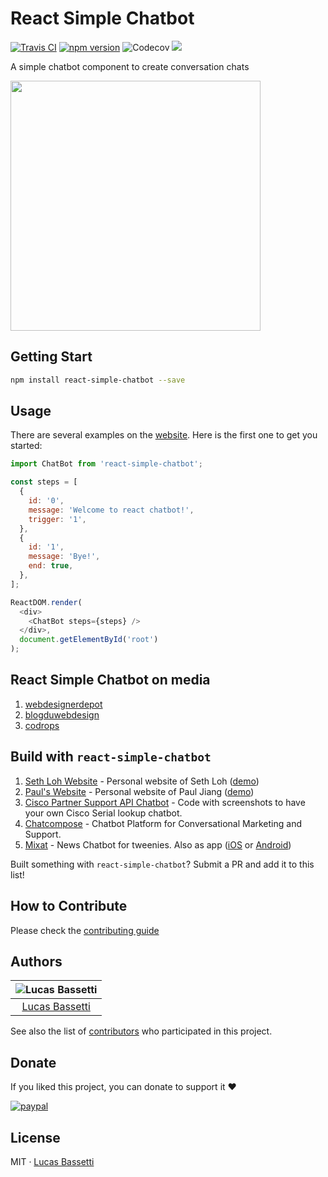 # React Simple Chatbot

<a href="https://travis-ci.org/LucasBassetti/react-simple-chatbot"><img src="https://travis-ci.org/LucasBassetti/react-simple-chatbot.svg?branch=master" alt="Travis CI" /></a> <a href="https://badge.fury.io/js/react-simple-chatbot"><img src="https://badge.fury.io/js/react-simple-chatbot.svg" alt="npm version"></a>
  <img src="https://codecov.io/gh/LucasBassetti/react-simple-chatbot/branch/master/graph/badge.svg" alt="Codecov" />
</a> <a href="https://beerpay.io/LucasBassetti/react-simple-chatbot"><img src="https://beerpay.io/LucasBassetti/react-simple-chatbot/badge.svg?style=flat" /></a>

A simple chatbot component to create conversation chats

<img src="https://cloud.githubusercontent.com/assets/1014326/25716667/2d4bb4c4-30d6-11e7-996e-30c8fb316361.gif" height="400" />

## Getting Start

```bash
npm install react-simple-chatbot --save
```

## Usage

There are several examples on the [website](http://lucasbassetti.com.br/react-simple-chatbot). Here is the first one to get you started:

``` javascript
import ChatBot from 'react-simple-chatbot';

const steps = [
  {
    id: '0',
    message: 'Welcome to react chatbot!',
    trigger: '1',
  },
  {
    id: '1',
    message: 'Bye!',
    end: true,
  },
];

ReactDOM.render(
  <div>
    <ChatBot steps={steps} />
  </div>,
  document.getElementById('root')
);
```

## React Simple Chatbot on media

1. [webdesignerdepot](https://www.webdesignerdepot.com/2017/08/whats-new-for-designers-august-2017/)
2. [blogduwebdesign](http://www.blogduwebdesign.com/webdesign/ressources-web-du-lundi-aout-164/2507)
3. [codrops](https://tympanus.net/codrops/collective/collective-335/)

## Build with `react-simple-chatbot`

1. [Seth Loh Website](https://github.com/lackdaz/lackdaz.github.io) - Personal website of Seth Loh ([demo](https://www.sethloh.com))
2. [Paul's Website](https://psheon.github.io/) - Personal website of Paul Jiang ([demo](https://psheon.github.io/archives/))
3. [Cisco Partner Support API Chatbot](https://github.com/btotharye/cisco-pss-api-chatbot) - Code with screenshots to have your own Cisco Serial lookup chatbot.
4. [Chatcompose](https://www.chatcompose.com/en.html) - Chatbot Platform for Conversational Marketing and Support.
5. [Mixat](https://www.svt.se/mixat) - News Chatbot for tweenies. Also as app ([iOS](https://apps.apple.com/se/app/mixat-h%C3%A4r-f%C3%A5r-du-koll/id1239444432) or [Android](https://play.google.com/store/apps/details?id=se.svt.mixat))

Built something with `react-simple-chatbot`? Submit a PR and add it to this list!

## How to Contribute

Please check the [contributing guide](https://github.com/LucasBassetti/react-simple-chatbot/blob/master/contributing.md)

## Authors

| ![Lucas Bassetti](https://avatars3.githubusercontent.com/u/1014326?v=3&s=150)|
|:---------------------:|
|  [Lucas Bassetti](https://github.com/LucasBassetti/)   |

See also the list of [contributors](https://github.com/LucasBassetti/react-simple-chatbot/contributors) who participated in this project.

## Donate

If you liked this project, you can donate to support it :heart:

[![paypal](https://www.paypalobjects.com/en_US/i/btn/btn_donateCC_LG.gif)](https://www.paypal.com/cgi-bin/webscr?cmd=_donations&business=lucasbr%2edafonseca%40gmail%2ecom&lc=US&item_name=Lucas%20Bassetti&item_number=GitHub&currency_code=USD&bn=PP%2dDonationsBF%3abtn_donateCC_LG%2egif%3aNonHosted)

## License

MIT · [Lucas Bassetti](http://lucasbassetti.com.br)
